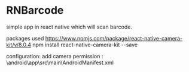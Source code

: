 # RNBarcode
simple app in react native which will scan barcode.



packages used
https://www.npmjs.com/package/react-native-camera-kit/v/8.0.4
npm install react-native-camera-kit --save

configuration:
add camera permission :
\android\app\src\main\AndroidManifest.xml

 <uses-permission android:name="android.permission.CAMERA"/>


